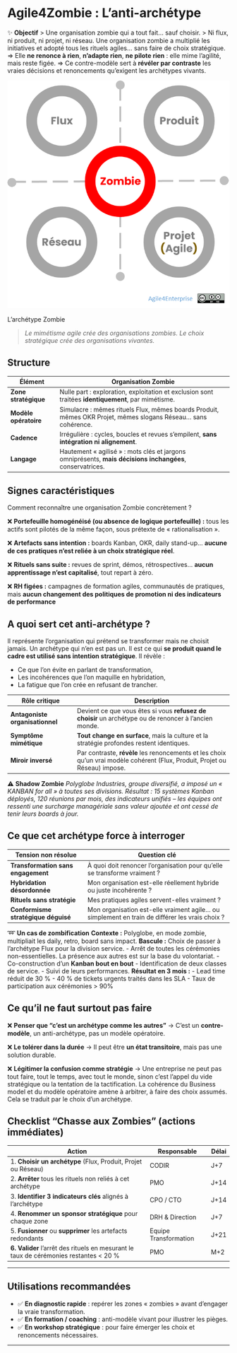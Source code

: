 # Agile4Zombie : L’anti-archétype



✨ **Objectif** > Une organisation zombie qui a tout fait… sauf choisir. > Ni flux, ni produit, ni projet, ni réseau. Une organisation zombie a multiplié les initiatives et adopté tous les rituels agiles… sans faire de choix stratégique. ⇒ Elle **ne renonce à rien**, **n’adapte rien**, **ne pilote rien** : elle mime l’agilité, mais reste figée. ⇒ Ce contre-modèle sert à **révéler par contraste** les vraies décisions et renoncements qu’exigent les archétypes vivants.

![L’archétype Zombie](image.png)

L’archétype Zombie

> *Le mimétisme agile crée des organisations zombies. Le choix stratégique crée des organisations vivantes.*
> 

## Structure

| **Élément** | **Organisation Zombie** |
| --- | --- |
| **Zone stratégique** | Nulle part : exploration, exploitation et exclusion sont traitées **identiquement**, par mimétisme. |
| **Modèle opératoire** | Simulacre : mêmes rituels Flux, mêmes boards Produit, mêmes OKR Projet, mêmes slogans Réseau… sans cohérence. |
| **Cadence** | Irrégulière : cycles, boucles et revues s’empilent, **sans intégration ni alignement**. |
| **Langage** | Hautement « agilisé » : mots clés et jargons omniprésents, **mais décisions inchangées**, conservatrices. |

## Signes caractéristiques

Comment reconnaître une organisation Zombie concrètement ?

❌ **Portefeuille homogénéisé (ou absence de logique portefeuille) :** tous les actifs sont pilotés de la même façon, sous prétexte de « rationalisation ».

❌ **Artefacts sans intention :** boards Kanban, OKR, daily stand-up… **aucune de ces pratiques n’est reliée à un choix stratégique réel**.

❌ **Rituels sans suite :** revues de sprint, démos, rétrospectives… **aucun apprentissage n’est capitalisé**, tout repart à zéro.

❌ **RH figées :** campagnes de formation agiles, communautés de pratiques, mais **aucun changement des politiques de promotion ni des indicateurs de performance**

## A quoi sert cet anti-archétype ?

Il représente l’organisation qui prétend se transformer mais ne choisit jamais. Un archétype qui n’en est pas un. Il est ce qui **se produit quand le cadre est utilisé sans intention stratégique**. Il révèle :

- Ce que l’on évite en parlant de transformation,
- Les incohérences que l’on maquille en hybridation,
- La fatigue que l’on crée en refusant de trancher.

| **Rôle critique** | **Description** |
| --- | --- |
| **Antagoniste organisationnel** | Devient ce que vous êtes si vous **refusez de choisir** un archétype ou de renoncer à l’ancien monde. |
| **Symptôme mimétique** | **Tout change en surface**, mais la culture et la stratégie profondes restent identiques. |
| **Miroir inversé** | Par contraste, **révèle** les renoncements et les choix qu’un vrai modèle cohérent (Flux, Produit, Projet ou Réseau) impose. |

⚠️ **Shadow Zombie** *Polyglobe Industries, groupe diversifié, a imposé un « KANBAN for all » à toutes ses divisions. Résultat : 15 systèmes Kanban déployés, 120 réunions par mois, des indicateurs unifiés – les équipes ont ressenti une surcharge managériale sans valeur ajoutée et ont cessé de tenir leurs boards à jour.*

## Ce que cet archétype force à interroger

| Tension non résolue | Question clé |
| --- | --- |
| **Transformation sans engagement** | À quoi doit renoncer l’organisation pour qu’elle se transforme vraiment ? |
| **Hybridation désordonnée** | Mon organisation est-elle réellement hybride ou juste incohérente ? |
| **Rituels sans stratégie** | Mes pratiques agiles servent-elles vraiment ? |
| **Conformisme stratégique déguisé** | Mon organisation est-elle vraiment agile… ou simplement en train de différer les vrais choix ? |

➿ **Un cas de zombification** **Contexte :** Polyglobe, en mode zombie, multipliait les daily, retro, board sans impact. **Bascule :** Choix de passer à l’archétype Flux pour la division service. - Arrêt de toutes les cérémonies non-essentielles. La présence aux autres est sur la base du volontariat. - Co-construction d’un **Kanban bout en bout** - Identification de deux classes de service. - Suivi de leurs performances. **Résultat en 3 mois :** - Lead time réduit de 30 % - 40 % de tickets urgents traités dans les SLA - Taux de participation aux cérémonies > 90%

## Ce qu’il ne faut surtout pas faire

❌ **Penser que “c’est un archétype comme les autres”** → C’est un **contre-modèle**, un anti-archétype, pas un modèle opératoire.

❌ **Le tolérer dans la durée** → Il peut être **un état transitoire**, mais pas une solution durable.

❌ **Légitimer la confusion comme stratégie** → Une entreprise ne peut pas tout faire, tout le temps, avec tout le monde, sinon c’est l’appel du vide stratégique ou la tentation de la tactification. La cohérence du Business model et du modèle opératoire amène à arbitrer, à faire des choix assumés. Cela se traduit par le choix d’un archétype.

## Checklist “Chasse aux Zombies” (actions immédiates)

| Action | Responsable | Délai |
| --- | --- | --- |
| 1. **Choisir un archétype** (Flux, Produit, Projet ou Réseau) | CODIR | J+7 |
| 2. **Arrêter** tous les rituels non reliés à cet archétype | PMO | J+14 |
| 3. **Identifier 3 indicateurs clés** alignés à l’archétype | CPO / CTO | J+14 |
| 4. **Renommer un sponsor stratégique** pour chaque zone | DRH & Direction | J+7 |
| 5. **Fusionner** ou **supprimer** les artefacts redondants | Equipe Transformation | J+21 |
| **6. Valider** l’arrêt des rituels en mesurant le taux de cérémonies restantes < 20 % | PMO | M+2 |

---

## Utilisations recommandées

- ✅ **En diagnostic rapide** : repérer les zones « zombies » avant d’engager la vraie transformation.
- ✅ **En formation / coaching** : anti-modèle vivant pour illustrer les pièges.
- ✅ **En workshop stratégique** : pour faire émerger les choix et renoncements nécessaires.

---

###